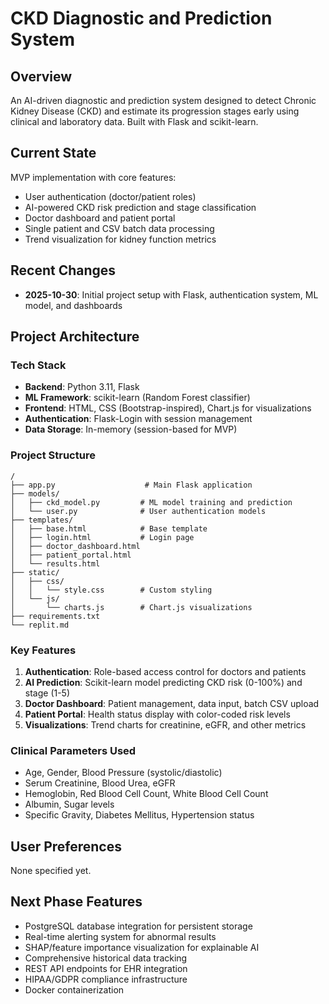# CKD Diagnostic and Prediction System

## Overview
An AI-driven diagnostic and prediction system designed to detect Chronic Kidney Disease (CKD) and estimate its progression stages early using clinical and laboratory data. Built with Flask and scikit-learn.

## Current State
MVP implementation with core features:
- User authentication (doctor/patient roles)
- AI-powered CKD risk prediction and stage classification
- Doctor dashboard and patient portal
- Single patient and CSV batch data processing
- Trend visualization for kidney function metrics

## Recent Changes
- **2025-10-30**: Initial project setup with Flask, authentication system, ML model, and dashboards

## Project Architecture

### Tech Stack
- **Backend**: Python 3.11, Flask
- **ML Framework**: scikit-learn (Random Forest classifier)
- **Frontend**: HTML, CSS (Bootstrap-inspired), Chart.js for visualizations
- **Authentication**: Flask-Login with session management
- **Data Storage**: In-memory (session-based for MVP)

### Project Structure
```
/
├── app.py                    # Main Flask application
├── models/
│   ├── ckd_model.py         # ML model training and prediction
│   └── user.py              # User authentication models
├── templates/
│   ├── base.html            # Base template
│   ├── login.html           # Login page
│   ├── doctor_dashboard.html
│   ├── patient_portal.html
│   └── results.html
├── static/
│   ├── css/
│   │   └── style.css        # Custom styling
│   └── js/
│       └── charts.js        # Chart.js visualizations
├── requirements.txt
└── replit.md
```

### Key Features
1. **Authentication**: Role-based access control for doctors and patients
2. **AI Prediction**: Scikit-learn model predicting CKD risk (0-100%) and stage (1-5)
3. **Doctor Dashboard**: Patient management, data input, batch CSV upload
4. **Patient Portal**: Health status display with color-coded risk levels
5. **Visualizations**: Trend charts for creatinine, eGFR, and other metrics

### Clinical Parameters Used
- Age, Gender, Blood Pressure (systolic/diastolic)
- Serum Creatinine, Blood Urea, eGFR
- Hemoglobin, Red Blood Cell Count, White Blood Cell Count
- Albumin, Sugar levels
- Specific Gravity, Diabetes Mellitus, Hypertension status

## User Preferences
None specified yet.

## Next Phase Features
- PostgreSQL database integration for persistent storage
- Real-time alerting system for abnormal results
- SHAP/feature importance visualization for explainable AI
- Comprehensive historical data tracking
- REST API endpoints for EHR integration
- HIPAA/GDPR compliance infrastructure
- Docker containerization
